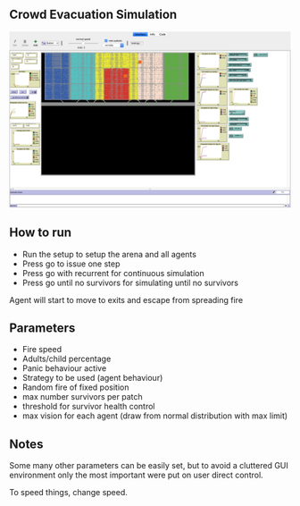 ## Crowd Evacuation Simulation

![image info](./images/framework_image.png)

## How to run
* Run the setup to setup the arena and all agents
* Press go to issue one step
* Press go with recurrent for continuous simulation
* Press go until no survivors for simulating until no survivors

Agent will start to move to exits and escape from spreading fire

## Parameters
* Fire speed
* Adults/child percentage
* Panic behaviour active
* Strategy to be used (agent behaviour)
* Random fire of fixed position
* max number survivors per patch
* threshold for survivor health control
* max vision for each agent (draw from normal distribution with max limit)

## Notes

Some many other parameters can be easily set, but to avoid a cluttered GUI environment
only the most important were put on user direct control.

To speed things, change speed.
